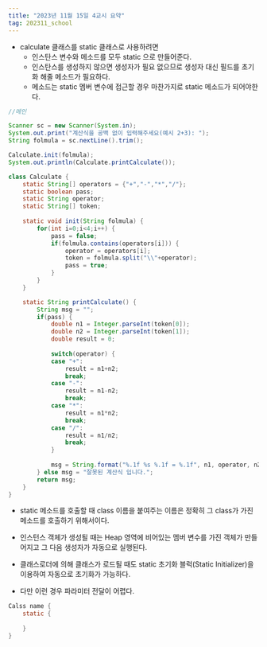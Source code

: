 ```yaml
---
title: "2023년 11월 15일 4교시 요약"
tag: 202311_school
---
```


- calculate 클래스를 static 클래스로 사용하려면
  - 인스탄스 변수와 메소드를 모두 static 으로 만들어준다.
  - 인스탄스를 생성하지 않으면 생성자가 필요 없으므로 생성자 대신 필드를 초기화 해줄 메소드가 필요하다.
  - 메소드는 static 멤버 변수에 접근할 경우 마찬가지로 static 메소드가 되어야한다.

```java
//메인

Scanner sc = new Scanner(System.in);
System.out.print("계산식을 공백 없이 입력해주세요(예시 2+3): ");
String folmula = sc.nextLine().trim();

Calculate.init(folmula);
System.out.println(Calculate.printCalculate());
```

```java
class Calculate {
	static String[] operators = {"+","-","*","/"};
	static boolean pass;
	static String operator;
	static String[] token;
	
	static void init(String folmula) {
		for(int i=0;i<4;i++) {
			pass = false;
			if(folmula.contains(operators[i])) {
				operator = operators[i];
				token = folmula.split("\\"+operator);
				pass = true;
			} 
		}
	}

    static String printCalculate() {
		String msg = "";
		if(pass) {
			double n1 = Integer.parseInt(token[0]);
			double n2 = Integer.parseInt(token[1]);
			double result = 0;
			
			switch(operator) {
			case "+": 
				result = n1+n2;
				break;
			case "-": 
				result = n1-n2;
				break;
			case "*": 
				result = n1*n2;
				break;
			case "/": 
				result = n1/n2;
				break;
			}
			
			msg = String.format("%.1f %s %.1f = %.1f", n1, operator, n2, result);
		} else msg = "잘못된 계산식 입니다.";
		return msg;
	}
}
```
- static 메소드를 호출할 때 class 이름을 붙여주는 이름은 정확히 그 class가 가진 메소드를 호출하기 위해서이다.

- 인스턴스 객체가 생성될 때는 Heap 영역에 비어있는 멤버 변수를 가진 객체가 만들어지고 그 다음 생성자가 자동으로 실행된다.
- 클래스로더에 의해 클래스가 로드될 때도 static 초기화 블럭(Static Initializer)을 이용하여 자동으로 초기화가 가능하다.
- 다만 이런 경우 파라미터 전달이 어렵다.

```java
Calss name {
    static {
        
    }
}


```